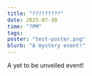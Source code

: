 ```yaml
---
title: "?????????"
date: 2025-07-30
time: "?PM"
tags: 
poster: "test-poster.png"
blurb: "A mystery event!"
---
```


A yet to be unveiled event!